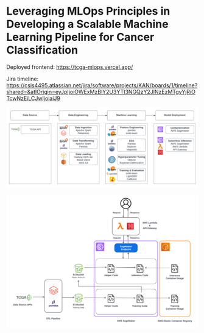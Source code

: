 # Leveraging MLOps Principles in Developing a Scalable Machine Learning Pipeline for Cancer Classification

Deployed frontend: https://tcga-mlops.vercel.app/

Jira timeline: https://csis4495.atlassian.net/jira/software/projects/KAN/boards/1/timeline?shared=&atlOrigin=eyJpIjoiOWExMzBlY2U3YTI3NGQzY2JlNzEzMTgyYjRiOTcwNzEiLCJwIjoiaiJ9

![workflow](/img/MLOps_Workflow_FinalVer2.png "MLOps Workflow")

![architecture](/img/MLOps_Architecture_FinalVer2.png "MLOps Architecture")


